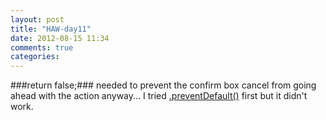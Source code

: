 ```yaml
---
layout: post
title: "HAW-day11"
date: 2012-08-15 11:34
comments: true
categories: 
---
```


###return false;###
needed to prevent the confirm box cancel from going ahead with the action anyway...
I tried [.preventDefault()](http://stackoverflow.com/questions/1469875/calling-another-jquery-function-if-confirm-is-true) first but it didn't work.


